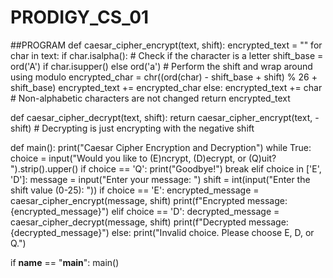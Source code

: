 # PRODIGY_CS_01
##PROGRAM
def caesar_cipher_encrypt(text, shift):
    encrypted_text = ""
    for char in text:
        if char.isalpha():  # Check if the character is a letter
            shift_base = ord('A') if char.isupper() else ord('a')
            # Perform the shift and wrap around using modulo
            encrypted_char = chr((ord(char) - shift_base + shift) % 26 + shift_base)
            encrypted_text += encrypted_char
        else:
            encrypted_text += char  # Non-alphabetic characters are not changed
    return encrypted_text

def caesar_cipher_decrypt(text, shift):
    return caesar_cipher_encrypt(text, -shift)  # Decrypting is just encrypting with the negative shift

def main():
    print("Caesar Cipher Encryption and Decryption")
    while True:
        choice = input("Would you like to (E)ncrypt, (D)ecrypt, or (Q)uit? ").strip().upper()
        if choice == 'Q':
            print("Goodbye!")
            break
        elif choice in ['E', 'D']:
            message = input("Enter your message: ")
            shift = int(input("Enter the shift value (0-25): "))
            if choice == 'E':
                encrypted_message = caesar_cipher_encrypt(message, shift)
                print(f"Encrypted message: {encrypted_message}")
            elif choice == 'D':
                decrypted_message = caesar_cipher_decrypt(message, shift)
                print(f"Decrypted message: {decrypted_message}")
        else:
            print("Invalid choice. Please choose E, D, or Q.")

if __name__ == "__main__":
    main()
